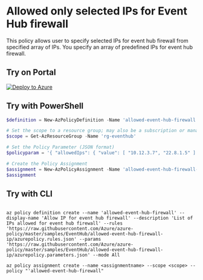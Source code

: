 # Allowed only selected IPs for Event Hub firewall

This policy allows user to specify selected IPs for event hub firewall from specified array of IPs. You specify an array of predefined IPs for event hub firewall. 

## Try on Portal

[![Deploy to Azure](http://azuredeploy.net/deploybutton.png)](https://portal.azure.com/#blade/Microsoft_Azure_Policy/CreatePolicyDefinitionBlade/uri/https%3A%2F%2Fraw.githubusercontent.com%2FAzure%2Fazure-policy%2Fmaster%2Fsamples%2FEventHub%2Fallowed-event-hub-firewall-ip%2Fazurepolicy.json)

## Try with PowerShell

````powershell
$definition = New-AzPolicyDefinition -Name 'allowed-event-hub-firewall' -DisplayName 'Allow IP for event hub firewall' -description 'List of IPs allowed for event hub firewall' -Policy 'https://raw.githubusercontent.com/Azure/azure-policy/master/samples/EventHub/allowed-event-hub-firewall-ip/azurepolicy.rules.json' -Parameter 'https://raw.githubusercontent.com/Azure/azure-policy/master/samples/EventHub/allowed-event-hub-firewall-ip/azurepolicy.parameters.json' -Mode All

# Set the scope to a resource group; may also be a subscription or management group
$scope = Get-AzResourceGroup -Name 'rg-eventhub'

# Set the Policy Parameter (JSON format)
$policyparam = '{ "allowedIps": { "value": [ "10.12.3.7", "22.8.1.5" ] } }'

# Create the Policy Assignment
$assignment = New-AzPolicyAssignment -Name 'allowed-event-hub-firewall-assignment' -DisplayName 'Allow IPs for event hub firewall Assignment' -Scope $scope.ResourceId -PolicyDefinition $definition -PolicyParameter $policyparam
$assignment 
````

## Try with CLI

````cli

az policy definition create --name 'allowed-event-hub-firewall' --display-name 'Allow IP for event hub firewall' --description 'List of IPs allowed for event hub firewall' --rules 'https://raw.githubusercontent.com/Azure/azure-policy/master/samples/EventHub/allowed-event-hub-firewall-ip/azurepolicy.rules.json' --params 'https://raw.githubusercontent.com/Azure/azure-policy/master/samples/EventHub/allowed-event-hub-firewall-ip/azurepolicy.parameters.json' --mode All

az policy assignment create --name <assignmentname> --scope <scope> --policy "'allowed-event-hub-firewall" 

````
